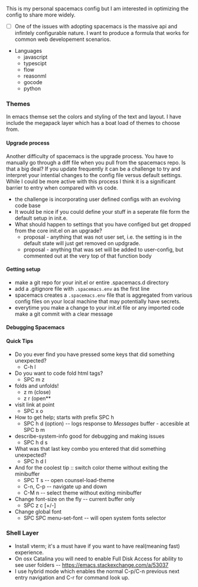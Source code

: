 This is my personal spacemacs config but I am interested in optimizing the config to share more widely.

* [ ] One of the issues with adopting spacemacs is the massive api and infintely configurable nature. I want to produce a formula that works for common web developement scenarios.
* Languages
  * javascript
  * typescipt
  * flow
  * reasonml
  * gocode
  * python

### Themes
In emacs themse set the colors and styling of the text and layout. I have include the megapack layer which has a boat load of themes to choose from.

#### Upgrade process
 Another difficulty of spacemacs is the upgrade process. You have to manually go through a diff file when you pull from the spacemacs repo. Is that a big deal? If you update frequently it can be a challenge to try and interpret your intential changes to the config file versus default settings. While I could be more active with this process I think it is a significant barrier to entry when compared with vs code.
* the challenge is incorporating user defined configs with an evolving code base
* It would be nice if you could define your stuff in a seperate file form the default setup in init.e.
* What should happen to settings that you have configed but get dropped from the core init.el on an upgrade?
  * proposal - anything that was not user set, i.e. the setting is in the default state will just get removed on updgrade.
  * proposal - anything that was set will be added to user-config, but commented out at the very top of that function body

#### Getting setup
* make a git repo for your init.el or entire .spacemacs.d directory
* add a .gitignore file with `.spacemacs.env` as the first line
* spacemacs creates a `.spacemacs.env` file that is aggregated from various config files on your local machine that may potentially have secrets.
* everytime you make a change to your init.el file or any imported code make a git commit with a clear message


#### Debugging Spacemacs
#### Quick Tips
* Do you ever find you have pressed some keys that did something unexpected?
  * C-h l
* Do you want to code fold html tags?
  * SPC m z
* folds and unfolds!
  * z m (close)
  * z r (open**
* visit link at point
  * SPC x o
* How to get help; starts with prefix SPC h
  * SPC h d (option) -- logs response to *Messages* buffer - accesible at SPC b m
* describe-system-info good for debugging and making issues
  * SPC h d s
* What was that last key combo you entered that did something unexpected?
  * SPC h d l
* And for the coolest tip :: switch color theme without exiting the minibuffer
  * SPC T s -- open counsel-load-theme
  * C-n, C-p -- navigate up and down
  * C-M n -- select theme without exiting minibuffer
* Change font-size on the fly -- current buffer only
  * SPC z c [+/-]
* Change global font
  * SPC SPC menu-set-font -- will open system fonts selector

### Shell Layer
* Install vterm; it's a must have if you want to have real(meaning fast) experience.
* On osx Catalina you will need to enable Full Disk Access for ability to see user folders -- https://emacs.stackexchange.com/a/53037
* I use hybrid mode which enables the normal C-p/C-n previous next entry navigation and C-r for command look up.

